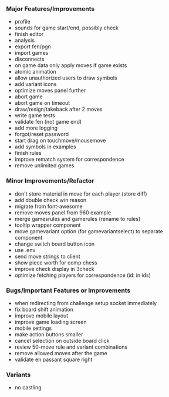 ### Major Features/Improvements

- profile
- sounds for game start/end, possibly check
- finish editor
- analysis
- export fen/pgn
- import games
- disconnects
- on game data only apply moves if game exists
- atomic animation
- allow unauthorized users to draw symbols
- add variant icons
- optimize moves panel further
- abort game
- abort game on timeout
- draw/resign/takeback after 2 moves
- write game tests
- validate fen (not game end)
- add more logging
- forgot/reset password
- start drag on touchmove/mousemove
- add symbols in examples
- finish rules
- improve rematch system for correspondence
- remove unlimited games

### Minor Improvements/Refactor

- don't store material in move for each player (store diff)
- add double check win reason
- migrate from font-awesome
- remove moves panel from 960 example
- merge gamesrules and gamerules (rename to rules)
- tooltip wrapper component
- move gamevariant option (for gamevariantselect) to separate component
- change switch board button icon
- use .env
- send move strings to client
- show piece worth for comp chess
- improve check display in 3check
- optimize fetching players for correspondence (id: in ids)

### Bugs/Important Features or Improvements

- when redirecting from challenge setup socket immediately
- fix board shift animation
- improve mobile layout
- improve game loading screen
- mobile settings
- make action buttons smaller
- cancel selection on outside board click
- review 50-move rule and variant combinations
- remove allowed moves after the game
- validate en passant square right

### Variants

- no castling
